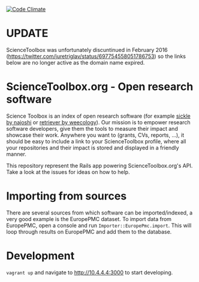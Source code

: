 [![Code Climate](https://codeclimate.com/github/ScienceToolbox/sciencetoolbox/badges/gpa.svg)](https://codeclimate.com/github/ScienceToolbox/sciencetoolbox)

# UPDATE 

ScienceToolbox was unfortunately discuntinued in February 2016 (https://twitter.com/juretriglav/status/697754558051786753) so the links below are no longer active as the domain name expired.

# ScienceToolbox.org - Open research software

Science Toolbox is an index of open research software (for example [sickle by najoshi](http://sciencetoolbox.org/tools/65) or [retriever by weecology](http://sciencetoolbox.org/tools/13)). Our mission is to empower research software developers, give them the tools to measure their impact and showcase their work. Anywhere you want to (grants, CVs, reports, ...), it should be easy to include a link to your ScienceToolbox profile, where all your repositories and their impact is stored and displayed in a friendly manner.

This repository represent the Rails app powering ScienceToolbox.org's API.
Take a look at the issues for ideas on how to help.

# Importing from sources

There are several sources from which software can be imported/indexed, a very good example is the EuropePMC dataset. To import data from EuropePMC, open a console and run `Importer::EuropePmc.import`. This will loop through results on EuropePMC and add them to the database.

# Development

`vagrant up` and navigate to http://10.4.4.4:3000 to start developing.

